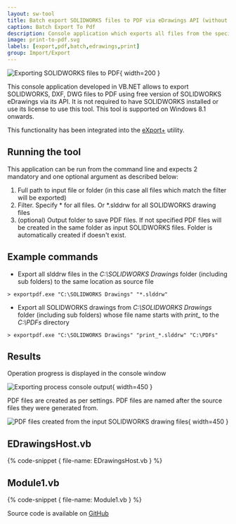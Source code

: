 ```yaml
---
layout: sw-tool
title: Batch export SOLIDWORKS files to PDF via eDrawings API (without SOLIDWORKS)
caption: Batch Export To Pdf
description: Console application which exports all files from the specified folder to PDF format using eDrawings API, without the need to have SOLIDWORKS installed or SOLIDWORKS license
image: print-to-pdf.svg
labels: [export,pdf,batch,edrawings,print]
group: Import/Export
---
```

![Exporting SOLIDWORKS files to PDF](print-to-pdf.svg){ width=200 }

This console application developed in VB.NET allows to export SOLIDWORKS, DXF, DWG files to PDF using free version of SOLIDWORKS eDrawings via its API. It is not required to have SOLIDWORKS installed or use its license to use this tool. This tool is supported on Windows 8.1 onwards.

This functionality has been integrated into the [eXport+](https://cadplus.xarial.com/export/) utility.

## Running the tool

This application can be run from the command line and expects 2 mandatory and one optional argument as described below:

1. Full path to input file or folder (in this case all files which match the filter will be exported)
1. Filter. Specify * for all files. Or *.slddrw for all SOLIDWORKS drawing files
1. (optional) Output folder to save PDF files. If not specified PDF files will be created in the same folder as input SOLIDWORKS files. Folder is automatically created if doesn't exist.

## Example commands

* Export all slddrw files in the *C:\SOLIDWORKS Drawings* folder (including sub folders) to the same location as source file

~~~
> exportpdf.exe "C:\SOLIDWORKS Drawings" "*.slddrw"
~~~

* Export all SOLIDWORKS drawings from *C:\SOLIDWORKS Drawings* folder (including sub folders) whose file name starts with *print_* to the *C:\PDFs* directory

~~~
> exportpdf.exe "C:\SOLIDWORKS Drawings" "print_*.slddrw" "C:\PDFs"
~~~

## Results

Operation progress is displayed in the console window

![Exporting process console output](export-results-console.png){ width=450 }

PDF files are created as per settings. PDF files are named after the source files they were generated from.

![PDF files created from the input SOLIDWORKS drawing files](exported-pdfs.png){ width=450 }

## EDrawingsHost.vb

{% code-snippet { file-name: EDrawingsHost.vb } %}

## Module1.vb

{% code-snippet { file-name: Module1.vb } %}

Source code is available on [GitHub](https://github.com/codestackdev/solidworks-api-examples/tree/master/edrawings-api/BatchExportPdf)
